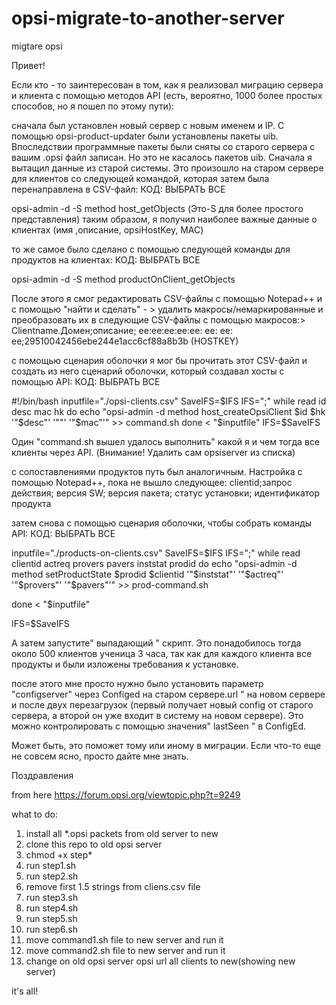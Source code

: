 # opsi-migrate-to-another-server

migtare opsi 

Привет!

Если кто - то заинтересован в том, как я реализовал миграцию сервера и клиента с помощью методов API (есть, вероятно, 1000 более простых способов, но я пошел по этому пути): 

сначала был установлен новый сервер с новым именем и IP. С помощью opsi-product-updater были установлены пакеты uib. Впоследствии программные пакеты были сняты со старого сервера с вашим .opsi файл записан. Но это не касалось пакетов uib.
Сначала я вытащил данные из старой системы. Это произошло на старом сервере для клиентов со следующей командой, которая затем была перенаправлена в CSV-файл:
КОД: ВЫБРАТЬ ВСЕ

opsi-admin -d -S method host_getObjects
(Это-S для более простого представления) 
таким образом, я получил наиболее важные данные о клиентах (имя ,описание, opsiHostKey, MAC) 

то же самое было сделано с помощью следующей команды для продуктов на клиентах:
КОД: ВЫБРАТЬ ВСЕ

opsi-admin -d -S method productOnClient_getObjects


После этого я смог редактировать CSV-файлы с помощью Notepad++ и с помощью "найти и сделать" - > удалить макросы/немаркированные и преобразовать их в следующие CSV-файлы с помощью макросов:> 
Clientname.Домен;описание; ee:ee:ee:ee:ee: ee: ee: ee;29510042456ebe244e1acc6cf88a8b3b (HOSTKEY) 

с помощью сценария оболочки я мог бы прочитать этот CSV-файл и создать из него сценарий оболочки, который создавал хосты с помощью API:
КОД: ВЫБРАТЬ ВСЕ

#!/bin/bash
inputfile="./opsi-clients.csv"
SaveIFS=$IFS
IFS=";"
while read  id desc mac hk
do
   echo "opsi-admin -d method host_createOpsiClient $id $hk '"$desc"' '""' '"$mac"'" >> command.sh
done < "$inputfile"
IFS=$SaveIFS


Один "command.sh вышел удалось выполнить" какой я и чем тогда все клиенты через API. (Внимание! Удалить сам opsiserver из списка) 

с сопоставлениями продуктов путь был аналогичным. Настройка с помощью Notepad++, пока не вышло следующее: 
clientid;запрос действия; версия SW; версия пакета; статус установки; идентификатор продукта 

затем снова с помощью сценария оболочки, чтобы собрать команды API:
КОД: ВЫБРАТЬ ВСЕ

inputfile="./products-on-clients.csv"
SaveIFS=$IFS
IFS=";"
while read clientid actreq provers pavers inststat prodid
do
   echo "opsi-admin -d method setProductState $prodid $clientid '"$inststat"' '"$actreq"' '"$provers"' '"$pavers"'" >> prod-command.sh

done < "$inputfile"

IFS=$SaveIFS


А затем запустите" выпадающий " скрипт. Это понадобилось тогда около 500 клиентов ученица 3 часа, так как для каждого клиента все продукты и были изложены требования к установке. 

после этого мне просто нужно было установить параметр "configserver" через Configed на старом сервере.url " на новом сервере и после двух перезагрузок (первый получает новый config от старого сервера, а второй он уже входит в систему на новом сервере).
Это можно контролировать с помощью значения" lastSeen " в ConfigEd.

Может быть, это поможет тому или иному в миграции. 
Если что-то еще не совсем ясно, просто дайте мне знать.

Поздравления


from here https://forum.opsi.org/viewtopic.php?t=9249

what to do:


1) install all *.opsi packets from old server to new
2) clone this repo to old opsi server
3) chmod +x step*
4) run step1.sh
5) run step2.sh
6) remove first 1.5 strings from cliens.csv file
7) run step3.sh
8) run step4.sh
9) run step5.sh
10) run step6.sh
11) move command1.sh file to new server and run it
12) move command2.sh file to new server and run it
13)  change on old opsi server opsi url all clients to new(showing new server)

it's all!










